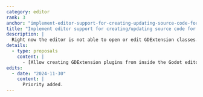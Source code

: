 ```yaml
---
category: editor
rank: 3
anchor: "implement-editor-support-for-creating-updating-source-code-for-gdextensions"
title: "Implement editor support for creating/updating source code for GDExtensions"
description: |
  Right now the editor is not able to open or edit GDExtension classes. It effectively treats them like binary blobs. We want to make opening and editing GDExtension classes easier to do from within the engine and provide some of the comforts from regular scripting to GDExtension.
details:
  - type: proposals
    content: |
      - [Allow creating GDExtension plugins from inside the Godot editor #90979](https://github.com/godotengine/godot/pull/90979)
edits:
  - date: "2024-11-30"
    content: |
      Priority added.
---
```

